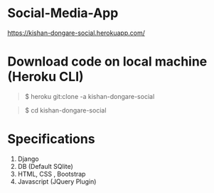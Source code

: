 # Social-Media-App

https://kishan-dongare-social.herokuapp.com/

# Download code on local machine (Heroku CLI)

> $ heroku git:clone -a kishan-dongare-social

> $ cd kishan-dongare-social

# Specifications

1. Django
2. DB (Default SQlite)
3. HTML, CSS , Bootstrap
4. Javascript (JQuery Plugin)
